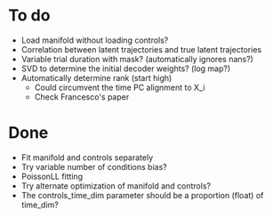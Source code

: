 # To do
- Load manifold without loading controls?
- Correlation between latent trajectories and true latent trajectories
- Variable trial duration with mask? (automatically ignores nans?)
- SVD to determine the initial decoder weights? (log map?)
- Automatically determine rank (start high)
  - Could circumvent the time PC alignment to X_i
  - Check Francesco's paper

# Done
- Fit manifold and controls separately
- Try variable number of conditions bias?
- PoissonLL fitting
- Try alternate optimization of manifold and controls?
- The controls_time_dim parameter should be a proportion (float) of time_dim?
